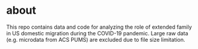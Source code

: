 # about

This repo contains data and code for analyzing the role of extended family in US domestic migration during the COVID-19 pandemic. Large raw data (e.g. microdata from ACS PUMS) are excluded due to file size limitation.